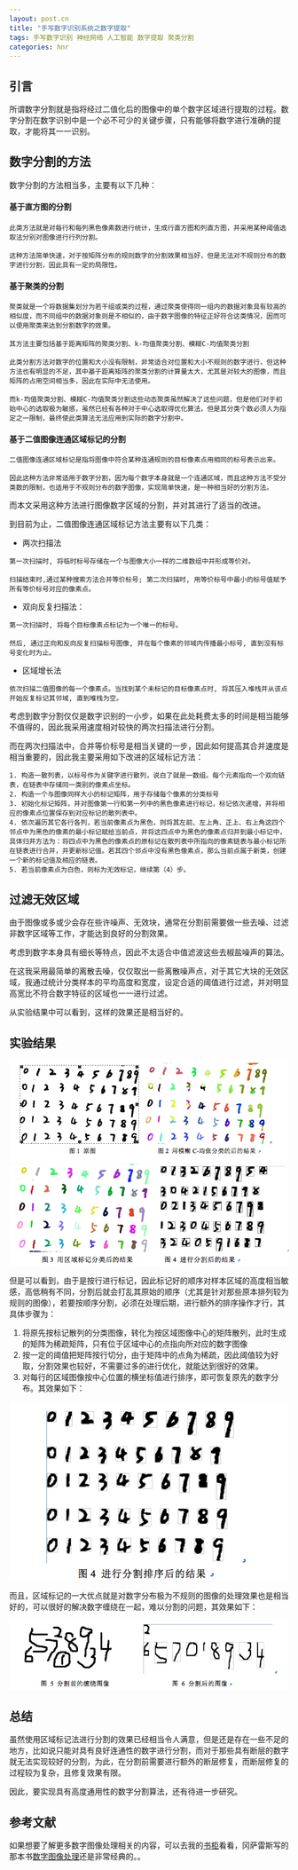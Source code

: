 ```yaml
---
layout: post.cn
title: "手写数字识别系统之数字提取"
tags: 手写数字识别 神经网络 人工智能 数字提取 聚类分割
categories: hnr
---
```



## 引言

所谓数字分割就是指将经过二值化后的图像中的单个数字区域进行提取的过程。数字分割在数字识别中是一个必不可少的关键步骤，只有能够将数字进行准确的提取，才能将其一一识别。

## 数字分割的方法

数字分割的方法相当多，主要有以下几种：

#### 基于直方图的分割

```
此类方法就是对每行和每列黑色像素数进行统计，生成行直方图和列直方图，并采用某种阈值选取法分别对图像进行行列分割。

这种方法简单快速，对于按矩阵分布的规则数字的分割效果相当好，但是无法对不规则分布的数字进行分割，因此具有一定的局限性。
```

#### 基于聚类的分割

```
聚类就是一个将数据集划分为若干组或类的过程，通过聚类使得同一组内的数据对象具有较高的相似度，而不同组中的数据对象则是不相似的，由于数字图像的特征正好符合这类情况，因而可以使用聚类来达到分割数字的效果。

其方法主要包括基于距离矩阵的聚类分割、k-均值聚类分割、模糊C-均值聚类分割

此类分割方法对数字的位置和大小没有限制，非常适合对位置和大小不规则的数字进行，但这种方法也有明显的不足，其中基于距离矩阵的聚类分割的计算量太大，尤其是对较大的图像，而且矩阵的占用空间相当多，因此在实际中无法使用。

而k-均值聚类分割、模糊C-均值聚类分割这些动态聚类虽然解决了这些问题，但是他们对于初始中心的选取极为敏感，虽然已经有各种对于中心选取得优化算法，但是其分类个数必须人为指定之一限制，最终使此类算法无法应用到实际的数字分割中。
```

#### 基于二值图像连通区域标记的分割

```
二值图像连通区域标记是指将图像中符合某种连通规则的目标像素点用相同的标号表示出来。

因此这种方法非常适用于数字分割，因为每个数字本身就是一个连通区域，而且这种方法不受分类数的限制，也适用于不规则分布的数字图像，实现简单快速，是一种相当好的分割方法。

```

而本文采用这种方法进行图像数字区域的分割，并对其进行了适当的改进。




到目前为止，二值图像连通区域标记方法主要有以下几类：

* 两次扫描法

```
第一次扫描时, 将临时标号存储在一个与图像大小一样的二维数组中并形成等价对。

扫描结束时,通过某种搜索方法合并等价标号; 第二次扫描时, 用等价标号中最小的标号值赋予所有等价标号对应的像素点。
```

* 双向反复扫描法：

```
第一次扫描时, 将每个目标像素点标记为一个唯一的标号。

然后, 通过正向和反向反复扫描标号图像, 并在每个像素的邻域内传播最小标号, 直到没有标号变化时为止。
```

* 区域增长法

```
依次扫描二值图像的每一个像素点。当找到某个未标记的目标像素点时, 将其压入堆栈并从该点开始反复标记其邻域, 直到堆栈为空。
```

考虑到数字分割仅仅是数字识别的一小步，如果在此处耗费太多的时间是相当能够不值得的，因此我采用速度相对较快的两次扫描法进行分割。

而在两次扫描法中，合并等价标号是相当关键的一步，因此如何提高其合并速度是相当重要的，因此我主要采用如下改进的区域标记方法：

```
1. 构造一散列表，以标号作为关键字进行散列，说白了就是一数组。每个元素指向一个双向链表，在链表中存储同一类别的像素点坐标。
2. 构造一个与图像同样大小的标记矩阵，用于存储每个像素的分类标号
3. 初始化标记矩阵，并对图像第一行和第一列中的黑色像素进行标记，标记依次递增，并将相应的像素点位置保存到对应标记的散列表中。
4. 依次遍历其它各行各列，若当前像素点为黑色，则将其左前、左上角、正上、右上角这四个邻点中为黑色的像素的最小标记赋给当前点，并将这四点中为黑色的像素点归并到最小标记中，具体归并方法为：将四点中为黑色的像素点的原标记在散列表中所指向的像素链表与最小标记所在链表进行合并，并更新标记值。若其四个邻点中没有黑色像素点，那么当前点属于新类，创建一个新的标记值及相应的链表。
5. 若当前像素点为白色，则标为无效标记，继续第（4）步。
```

## 过滤无效区域

由于图像或多或少会存在些许噪声、无效块，通常在分割前需要做一些去噪、过滤非数字区域等工作，才能达到良好的分割效果。

考虑到数字本身具有细长等特点，因此不太适合中值滤波这些去椒盐噪声的算法。

在这我采用最简单的离散去噪，仅仅取出一些离散噪声点，对于其它大块的无效区域，我通过统计分类样本的平均高度和宽度，设定合适的阈值进行过滤，并对明显高宽比不符合数字特征的区域也一一进行过滤。

从实验结果中可以看到，这样的效果还是相当好的。

## 实验结果

![extract_digital_1](/static/img/hnr/extract_digital_1.png)
![extract_digital_2](/static/img/hnr/extract_digital_2.png)

但是可以看到，由于是按行进行标记，因此标记好的顺序对样本区域的高度相当敏感，高低稍有不同，分割后就会打乱其原始的顺序（尤其是针对那些原本排列较为规则的图像），若要按顺序分割，必须在处理后期，进行额外的排序操作才行，其具体步骤为：

1. 将原先按标记散列的分类图像，转化为按区域图像中心的矩阵散列，此时生成的矩阵为稀疏矩阵，只有位于区域中心的点指向所对应的数字图像
2. 按一定的阈值把矩阵按行切分，由于矩阵中的点角为稀疏，因此阈值较为好取，分割效果也较好，不需要过多的进行优化，就能达到很好的效果。
3. 对每行的区域图像按中心位置的横坐标值进行排序，即可恢复原先的数字分布。其效果如下：

![extract_digital_3](/static/img/hnr/extract_digital_3.png)

而且，区域标记的一大优点就是对数字分布极为不规则的图像的处理效果也是相当好的，可以很好的解决数字缠绕在一起，难以分割的问题，其效果如下：

![extract_digital_4](/static/img/hnr/extract_digital_4.png)

## 总结
	
虽然使用区域标记法进行分割的效果已经相当令人满意，但是还是存在一些不足的地方，比如说只能对具有良好连通性的数字进行分割，而对于那些具有断层的数字就无法实现较好的分割，为此，在分割前需要进行额外的断层修复，而断层修复的过程较为复杂，且修复效果有限。
 
因此，要实现具有高度通用性的数字分割算法，还有待进一步研究。

## 参考文献

如果想要了解更多数字图像处理相关的内容，可以去我的[书柜](/cn/book/)看看，冈萨雷斯写的那本书[数字图像处理](/cn/book/)还是非常经典的。。
